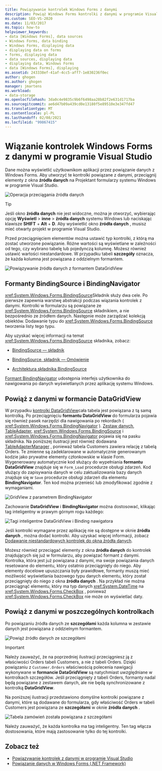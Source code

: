 ```yaml
---
title: Powiązywanie kontrolek Windows Forms z danymi
description: Powiąż Windows Forms kontrolki z danymi w programie Visual Studio, aby umożliwić wyświetlanie danych użytkownikom aplikacji.
ms.custom: SEO-VS-2020
ms.date: 11/03/2017
ms.topic: how-to
helpviewer_keywords:
- data [Windows Forms], data sources
- Windows Forms, data binding
- Windows Forms, displaying data
- displaying data on forms
- forms, displaying data
- data sources, displaying data
- displaying data, Windows Forms
- data [Windows Forms], displaying
ms.assetid: 243338ef-41af-4cc5-aff7-1e830236f0ec
author: ghogen
ms.author: ghogen
manager: jmartens
ms.workload:
- data-storage
ms.openlocfilehash: 3da0c4e9835c9b6f6498aa28b82f2e631d1717ba
ms.sourcegitcommit: ae6d47b09a439cd0e13180f5e89510e3e347fd47
ms.translationtype: MT
ms.contentlocale: pl-PL
ms.lasthandoff: 02/08/2021
ms.locfileid: "99867415"
---
```

# <a name="bind-windows-forms-controls-to-data-in-visual-studio"></a>Wiązanie kontrolek Windows Forms z danymi w programie Visual Studio

Dane można wyświetlić użytkownikom aplikacji przez powiązanie danych z Windows Forms. Aby utworzyć te kontrolki powiązane z danymi, przeciągnij elementy z okna **źródła danych** na Projektant formularzy systemu Windows w programie Visual Studio.

![Operacja przeciągania źródła danych](../data-tools/media/raddata-data-source-drag-operation.png)

> [!TIP]
> Jeśli okno **źródła danych** nie jest widoczne, można je otworzyć, wybierając opcję **Wyświetl**  >  **inne**  >  **źródła danych** systemu Windows lub naciskając klawisze **SHIFT** + **Alt** + **D**. Aby wyświetlić okno **źródła danych** , musisz mieć otwarty projekt w programie Visual Studio.

Przed przeciągnięciem elementów można ustawić typ kontrolki, z którą ma zostać utworzone powiązanie. Różne wartości są wyświetlane w zależności od tego, czy wybrano tabelę lub pojedynczą kolumnę.  Możesz również ustawić wartości niestandardowe. W przypadku tabeli **szczegóły** oznacza, że każda kolumna jest powiązana z oddzielnym formantem.

![Powiązywanie źródła danych z formantem DataGridView](../data-tools/media/raddata-bind-data-source-to-datagridview.png)

## <a name="bindingsource-and-bindingnavigator-controls"></a>Formanty BindingSource i BindingNavigator

<xref:System.Windows.Forms.BindingSource>Składnik służy dwa cele. Po pierwsze zapewnia warstwę abstrakcji podczas wiązania kontrolek z danymi. Kontrolki w formularzu są powiązane ze <xref:System.Windows.Forms.BindingSource> składnikiem, a nie bezpośrednio ze źródłem danych. Następnie może zarządzać kolekcją obiektów. Dodawanie typu do <xref:System.Windows.Forms.BindingSource> tworzenia listy tego typu.

Aby uzyskać więcej informacji na temat <xref:System.Windows.Forms.BindingSource> składnika, zobacz:

- [BindingSource — składnik](/dotnet/framework/winforms/controls/bindingsource-component)

- [BindingSource, składnik — Omówienie](/dotnet/framework/winforms/controls/bindingsource-component-overview)

- [Architektura składnika BindingSource](/dotnet/framework/winforms/controls/bindingsource-component-architecture)

[Formant BindingNavigator](/dotnet/framework/winforms/controls/bindingnavigator-control-windows-forms) udostępnia interfejs użytkownika do nawigowania po danych wyświetlanych przez aplikację systemu Windows.

## <a name="bind-to-data-in-a-datagridview-control"></a>Powiąż z danymi w formancie DataGridView

W przypadku [kontrolki DataGridView](/dotnet/framework/winforms/controls/datagridview-control-overview-windows-forms)cała tabela jest powiązana z tą samą kontrolką. Po przeciągnięciu **formantu DataGridView** do formularza pojawia się również pasek narzędzi dla nawigowania po rekordach ( <xref:System.Windows.Forms.BindingNavigator> ). [Zestaw danych](../data-tools/dataset-tools-in-visual-studio.md), [TableAdapter](../data-tools/create-and-configure-tableadapters.md), <xref:System.Windows.Forms.BindingSource> i <xref:System.Windows.Forms.BindingNavigator> pojawia się na pasku składnika. Na poniższej ilustracji jest również dodawana [TableAdapterManager](/previous-versions/bb384426(v=vs.140)) , ponieważ tabela Customers zawiera relację z tabelą Orders. Te zmienne są zadeklarowane w automatycznie generowanym kodzie jako prywatne elementy członkowskie w klasie Form. Wygenerowany automatycznie kod służący do wypełniania **formantu DataGridView** znajduje się w `Form_Load` procedurze obsługi zdarzeń. Kod służący do zapisywania danych w celu zaktualizowania bazy danych znajduje się w `Save` procedurze obsługi zdarzeń dla elementu **BindingNavigator**. Ten kod można przenieść lub zmodyfikować zgodnie z wymaganiami.

![GridView z parametrem BindingNavigator](../data-tools/media/raddata-gridview-with-bindingnavigator.png)

Zachowanie **DataGridView** i **BindingNavigator** można dostosować, klikając tag inteligentny w prawym górnym rogu każdego:

![Tagi inteligentne DataGridView i Binding nawigatora](../data-tools/media/raddata-datagridview-and-binding-navigator-smart-tags.png)

Jeśli kontrolki wymagane przez aplikację nie są dostępne w oknie **źródła danych** , można dodać kontrolki. Aby uzyskać więcej informacji, zobacz [Dodawanie niestandardowych kontrolek do okna źródła danych](../data-tools/add-custom-controls-to-the-data-sources-window.md).

Możesz również przeciągać elementy z okna **źródła danych** do kontrolek znajdujących się już w formularzu, aby powiązać formant z danymi. Kontrolka, która jest już powiązana z danymi, ma swoje powiązania danych resetowane do elementu, który ostatnio przeciągnięty do niego. Aby elementy docelowe upuszczania były prawidłowe, formanty muszą mieć możliwość wyświetlania bazowego typu danych elementu, który został przeciągnięty do niego z okna **źródła danych** . Na przykład nie można przeciągnąć elementu, który ma typ danych <xref:System.DateTime> na <xref:System.Windows.Forms.CheckBox> , ponieważ <xref:System.Windows.Forms.CheckBox> nie może on wyświetlać daty.

## <a name="bind-to-data-in-individual-controls"></a>Powiąż z danymi w poszczególnych kontrolkach

Po powiązaniu źródła danych ze **szczegółami** każda kolumna w zestawie danych jest powiązana z oddzielnym formantem.

![Powiąż źródło danych ze szczegółami](../data-tools/media/raddata-bind-data-source-to-details.png)

> [!IMPORTANT]
> Należy zauważyć, że na poprzedniej ilustracji przeciągniesz ją z właściwości Orders tabeli Customers, a nie z tabeli Orders. Dzięki powiązaniu z `Customer.Orders` właściwością polecenia nawigacji wykonywane w **formancie DataGridView** są natychmiast uwzględniane w kontrolkach szczegółów. Jeśli przeciągnięty z tabeli Orders, formanty nadal będą powiązane z zestawem danych, ale nie będą synchronizowane z kontrolką **DataGridView**.

Na poniższej ilustracji przedstawiono domyślne kontrolki powiązane z danymi, które są dodawane do formularza, gdy właściwość Orders w tabeli Customers jest powiązana ze **szczegółami** w oknie **źródła danych** .

![Tabela zamówień została powiązana z szczegółami](../data-tools/media/raddata-orders-table-bound-to-details.png)

Należy zauważyć, że każda kontrolka ma tag inteligentny. Ten tag włącza dostosowania, które mają zastosowanie tylko do tej kontrolki.

## <a name="see-also"></a>Zobacz też

- [Powiązywanie kontrolek z danymi w programie Visual Studio](../data-tools/bind-controls-to-data-in-visual-studio.md)
- [Powiązanie danych w Windows Forms (.NET Framework)](/dotnet/framework/winforms/windows-forms-data-binding)